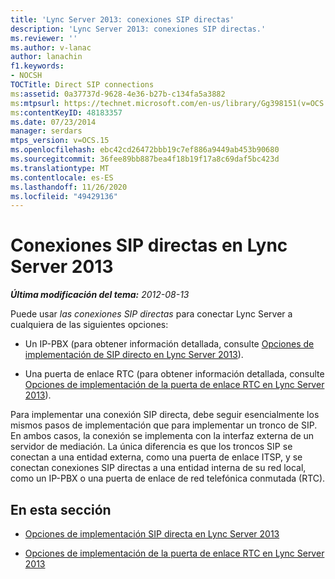 ```yaml
---
title: 'Lync Server 2013: conexiones SIP directas'
description: 'Lync Server 2013: conexiones SIP directas.'
ms.reviewer: ''
ms.author: v-lanac
author: lanachin
f1.keywords:
- NOCSH
TOCTitle: Direct SIP connections
ms:assetid: 0a37737d-9628-4e36-b27b-c134fa5a3882
ms:mtpsurl: https://technet.microsoft.com/en-us/library/Gg398151(v=OCS.15)
ms:contentKeyID: 48183357
ms.date: 07/23/2014
manager: serdars
mtps_version: v=OCS.15
ms.openlocfilehash: ebc42cd26472bbb19c7ef886a9449ab453b90680
ms.sourcegitcommit: 36fee89bb887bea4f18b19f17a8c69daf5bc423d
ms.translationtype: MT
ms.contentlocale: es-ES
ms.lasthandoff: 11/26/2020
ms.locfileid: "49429136"
---
```

# <a name="direct-sip-connections-in-lync-server-2013"></a>Conexiones SIP directas en Lync Server 2013

<div data-xmlns="http://www.w3.org/1999/xhtml">

<div class="topic" data-xmlns="http://www.w3.org/1999/xhtml" data-msxsl="urn:schemas-microsoft-com:xslt" data-cs="https://msdn.microsoft.com/">

<div data-asp="https://msdn2.microsoft.com/asp">



</div>

<div id="mainSection">

<div id="mainBody">

<span> </span>

_**Última modificación del tema:** 2012-08-13_

Puede usar *las conexiones SIP directas* para conectar Lync Server a cualquiera de las siguientes opciones:

  - Un IP-PBX (para obtener información detallada, consulte [Opciones de implementación de SIP directo en Lync Server 2013](lync-server-2013-direct-sip-deployment-options.md)).

  - Una puerta de enlace RTC (para obtener información detallada, consulte [Opciones de implementación de la puerta de enlace RTC en Lync Server 2013](lync-server-2013-pstn-gateway-deployment-options.md)).

Para implementar una conexión SIP directa, debe seguir esencialmente los mismos pasos de implementación que para implementar un tronco de SIP. En ambos casos, la conexión se implementa con la interfaz externa de un servidor de mediación. La única diferencia es que los troncos SIP se conectan a una entidad externa, como una puerta de enlace ITSP, y se conectan conexiones SIP directas a una entidad interna de su red local, como un IP-PBX o una puerta de enlace de red telefónica conmutada (RTC).

<div>

## <a name="in-this-section"></a>En esta sección

  - [Opciones de implementación SIP directa en Lync Server 2013](lync-server-2013-direct-sip-deployment-options.md)

  - [Opciones de implementación de la puerta de enlace RTC en Lync Server 2013](lync-server-2013-pstn-gateway-deployment-options.md)

</div>

</div>

<span> </span>

</div>

</div>

</div>

